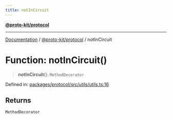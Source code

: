 ```yaml
---
title: notInCircuit
---
```


[**@proto-kit/protocol**](../README.md)

***

[Documentation](../../../README.md) / [@proto-kit/protocol](../README.md) / notInCircuit

# Function: notInCircuit()

> **notInCircuit**(): `MethodDecorator`

Defined in: [packages/protocol/src/utils/utils.ts:16](https://github.com/proto-kit/framework/blob/4d6b3b6da51b3edee0fbf25ce72c1f59ec61e891/packages/protocol/src/utils/utils.ts#L16)

## Returns

`MethodDecorator`
